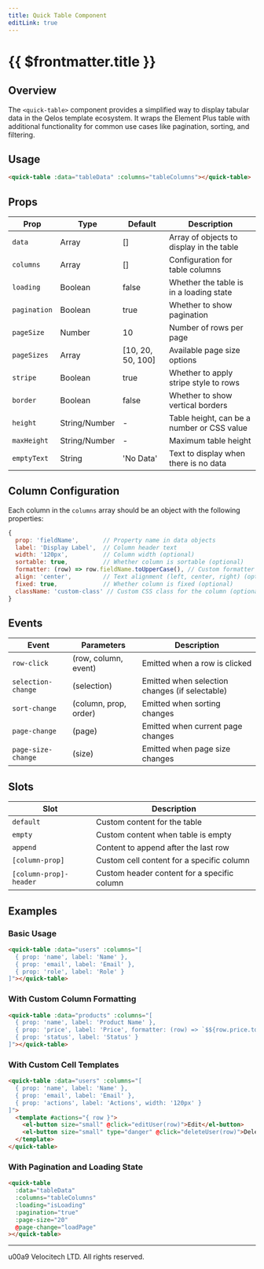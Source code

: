 ```yaml
---
title: Quick Table Component
editLink: true
---
```


# {{ $frontmatter.title }}

## Overview

The `<quick-table>` component provides a simplified way to display tabular data in the Qelos template ecosystem. It wraps the Element Plus table with additional functionality for common use cases like pagination, sorting, and filtering.

## Usage

```html
<quick-table :data="tableData" :columns="tableColumns"></quick-table>
```

## Props

| Prop | Type | Default | Description |
|------|------|---------|-------------|
| `data` | Array | [] | Array of objects to display in the table |
| `columns` | Array | [] | Configuration for table columns |
| `loading` | Boolean | false | Whether the table is in a loading state |
| `pagination` | Boolean | true | Whether to show pagination |
| `pageSize` | Number | 10 | Number of rows per page |
| `pageSizes` | Array | [10, 20, 50, 100] | Available page size options |
| `stripe` | Boolean | true | Whether to apply stripe style to rows |
| `border` | Boolean | false | Whether to show vertical borders |
| `height` | String/Number | - | Table height, can be a number or CSS value |
| `maxHeight` | String/Number | - | Maximum table height |
| `emptyText` | String | 'No Data' | Text to display when there is no data |

## Column Configuration

Each column in the `columns` array should be an object with the following properties:

```javascript
{
  prop: 'fieldName',       // Property name in data objects
  label: 'Display Label',  // Column header text
  width: '120px',          // Column width (optional)
  sortable: true,          // Whether column is sortable (optional)
  formatter: (row) => row.fieldName.toUpperCase(), // Custom formatter function (optional)
  align: 'center',         // Text alignment (left, center, right) (optional)
  fixed: true,             // Whether column is fixed (optional)
  className: 'custom-class' // Custom CSS class for the column (optional)
}
```

## Events

| Event | Parameters | Description |
|-------|------------|-------------|
| `row-click` | (row, column, event) | Emitted when a row is clicked |
| `selection-change` | (selection) | Emitted when selection changes (if selectable) |
| `sort-change` | (column, prop, order) | Emitted when sorting changes |
| `page-change` | (page) | Emitted when current page changes |
| `page-size-change` | (size) | Emitted when page size changes |

## Slots

| Slot | Description |
|------|-------------|
| `default` | Custom content for the table |
| `empty` | Custom content when table is empty |
| `append` | Content to append after the last row |
| `[column-prop]` | Custom cell content for a specific column |
| `[column-prop]-header` | Custom header content for a specific column |

## Examples

### Basic Usage

```html
<quick-table :data="users" :columns="[
  { prop: 'name', label: 'Name' },
  { prop: 'email', label: 'Email' },
  { prop: 'role', label: 'Role' }
]"></quick-table>
```

### With Custom Column Formatting

```html
<quick-table :data="products" :columns="[
  { prop: 'name', label: 'Product Name' },
  { prop: 'price', label: 'Price', formatter: (row) => `$${row.price.toFixed(2)}` },
  { prop: 'status', label: 'Status' }
]"></quick-table>
```

### With Custom Cell Templates

```html
<quick-table :data="users" :columns="[
  { prop: 'name', label: 'Name' },
  { prop: 'email', label: 'Email' },
  { prop: 'actions', label: 'Actions', width: '120px' }
]">
  <template #actions="{ row }">
    <el-button size="small" @click="editUser(row)">Edit</el-button>
    <el-button size="small" type="danger" @click="deleteUser(row)">Delete</el-button>
  </template>
</quick-table>
```

### With Pagination and Loading State

```html
<quick-table 
  :data="tableData" 
  :columns="tableColumns" 
  :loading="isLoading"
  :pagination="true"
  :page-size="20"
  @page-change="loadPage"
></quick-table>
```

---

u00a9 Velocitech LTD. All rights reserved.
